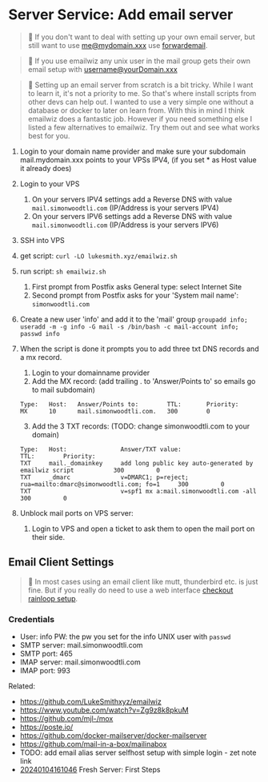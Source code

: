 # Server Service: Add email server

> 🧐 If you don't want to deal with setting up your own email server, but still
> want to use me@mydomain.xxx use [forwardemail].

> 🧐 If you use emailwiz any unix user in the mail group gets their own email
> setup with username@yourDomain.xxx

> 📝 Setting up an email server from scratch is a bit tricky. While I want to
> learn it, it's not a priority to me. So that's where install scripts from
> other devs can help out. I wanted to use a very simple one without a database
> or docker to later on learn from. With this in mind I think emailwiz does a
> fantastic job. However if you need something else I listed a few alternatives
> to emailwiz. Try them out and see what works best for you.

1. Login to your domain name provider and make sure your subdomain mail.mydomain.xxx points to your VPSs IPV4, (if you set * as Host value it already does)
1. Login to your VPS
    1. On your servers IPV4 settings add a Reverse DNS with value `mail.simonwoodtli.com` (IP/Address is your servers IPV4)
    1. On your servers IPV6 settings add a Reverse DNS with value `mail.simonwoodtli.com` (IP/Address is your servers IPV6)
1. SSH into VPS
1. get script: `curl -LO lukesmith.xyz/emailwiz.sh`
1. run script: `sh emailwiz.sh`
    1. First prompt from Postfix asks General type: select Internet Site
    1. Second prompt from Postfix asks for your 'System mail name': `simonwoodtli.com`
1. Create a new user 'info' and add it to the 'mail' group `groupadd info; useradd -m -g info -G mail -s /bin/bash -c mail-account info; passwd info`
1. When the script is done it prompts you to add three txt DNS records and a mx record.
    1. Login to your domainname provider
    1. Add the MX record: (add trailing . to 'Answer/Points to' so emails go to mail subdomain)

    ```
    Type:   Host:   Answer/Points to:        TTL:       Priority:
    MX      10      mail.simonwoodtli.com.   300        0
    ```

    3. Add the 3 TXT records: (TODO: change simonwoodtli.com to your domain)

    ```
    Type:   Host:               Answer/TXT value:                                               TTL:        Priority:
    TXT     mail._domainkey     add long public key auto-generated by emailwiz script           300         0
    TXT     _dmarc              v=DMARC1; p=reject; rua=mailto:dmarc@simonwoodtli.com; fo=1     300         0
    TXT                         v=spf1 mx a:mail.simonwoodtli.com -all                          300         0
    ```

1. Unblock mail ports on VPS server:
    1. Login to VPS and open a ticket to ask them to open the mail port on their side.

## Email Client Settings

> 📝 In most cases using an email client like mutt, thunderbird etc. is just
> fine. But if you really do need to use a web interface [checkout rainloop
> setup][rainloop].

### Credentials

* User: info PW: the pw you set for the info UNIX user with `passwd`
* SMTP server: mail.simonwoodtli.com
* SMTP port: 465
* IMAP server: mail.simonwoodtli.com
* IMAP port: 993

[forwardemail]:<https://forwardemail.net/en>
[rainloop]:<https://landchad.net/rainloop/>

Related:

* <https://github.com/LukeSmithxyz/emailwiz>
* <https://www.youtube.com/watch?v=Zg9z8k8pkuM>
* <https://github.com/mjl-/mox>
* <https://poste.io/>
* <https://github.com/docker-mailserver/docker-mailserver>
* <https://github.com/mail-in-a-box/mailinabox>
* TODO: add email alias server selfhost setup with simple login - zet note link
* [20240104161046](/20240104161046/) Fresh Server: First Steps
